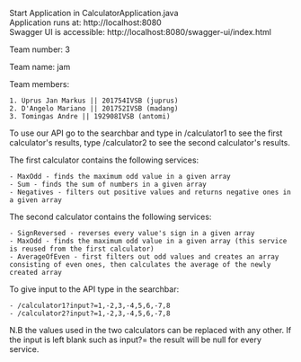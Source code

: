 Start Application in CalculatorApplication.java  
Application runs at: http://localhost:8080  
Swagger UI is accessible: http://localhost:8080/swagger-ui/index.html   

Team number: 3                                           
                                                          
Team name: jam                                        
                                                          
Team members:                                            
                                                          
    1. Üprus Jan Markus || 201754IVSB (juprus)           
    2. D'Angelo Mariano || 201752IVSB (madang)           
    3. Tomingas Andre || 192908IVSB (antomi)                                           


To use our API go to the searchbar and type in /calculator1 to see the first calculator's results, type /calculator2 to see the second calculator's results.

The first calculator contains the following services:
    
    - MaxOdd - finds the maximum odd value in a given array
    - Sum - finds the sum of numbers in a given array
    - Negatives - filters out positive values and returns negative ones in a given array

The second calculator contains the following services: 
    
    - SignReversed - reverses every value's sign in a given array
    - MaxOdd - finds the maximum odd value in a given array (this service is reused from the first calculator)
    - AverageOfEven - first filters out odd values and creates an array consisting of even ones, then calculates the average of the newly created array

To give input to the API type in the searchbar:

    - /calculator1?input?=1,-2,3,-4,5,6,-7,8 
    - /calculator2?input?=1,-2,3,-4,5,6,-7,8 

N.B the values used in the two calculators can be replaced with any other. If the input is left blank such as input?= the result will be null for every service.


